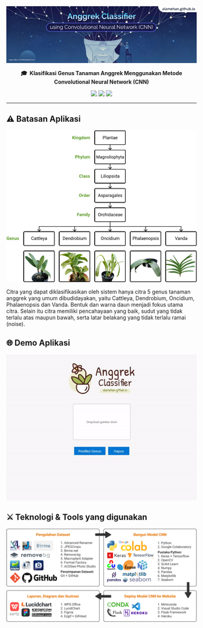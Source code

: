 <img src="assets/cover.jpg">

<p align="center">
    <strong>🎓&nbsp; Klasifikasi Genus Tanaman Anggrek Menggunakan Metode Convolutional Neural Network (CNN)</strong>
</p>

<p align="center">
    <a href="http://anggrek-classifier.herokuapp.com/"><img src="https://img.shields.io/badge/project%20site-open-brightgreen"></a>
    <a href="https://github.com/alamehan/deep-learning-cnn-simplified"><img src="https://img.shields.io/badge/project%20reference-open-brightgreen"></a>
    <a href="https://alamehan.github.io/"><img src="https://img.shields.io/badge/author-alamehan.github.io-blue"></a>
</p>

---

## ⚠️ Batasan Aplikasi

<img src="assets/genus.jpg">

Citra yang dapat diklasifikasikan oleh sistem hanya citra 5 genus tanaman anggrek yang umum dibudidayakan, yaitu Cattleya, Dendrobium, Oncidium, Phalaenopsis dan Vanda. Bentuk dan warna daun menjadi fokus utama citra. Selain itu citra memiliki pencahayaan yang baik, sudut yang tidak terlalu atas maupun bawah, serta latar belakang yang tidak terlalu ramai (noise).

## 🌐 Demo Aplikasi

<img src="assets/demo.gif">

## ⚔️ Teknologi & Tools yang digunakan

<img src="assets/tools.jpg" width=600>

